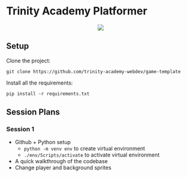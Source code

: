 # Trinity Academy Platformer

<div align="center">

[![](https://img.shields.io/badge/Made_with-python-yellow?style=for-the-badge&logo=python)](https://www.python.org/ "Python")

</div>

## Setup

Clone the project:

```git clone https://github.com/trinity-academy-webdev/game-template ```

Install all the requirements:

``` pip install -r requirements.txt ```

## Session Plans

### Session 1
- Github + Python setup
  - `python -m venv env` to create virtual environment
  - `./env/Scripts/activate` to activate virtual environment
- A quick walkthrough of the codebase
- Change player and background sprites
